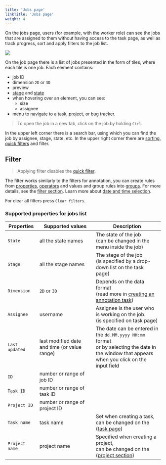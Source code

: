 ```yaml
---
title: 'Jobs page'
linkTitle: 'Jobs page'
weight: 4
---
```


On the jobs page, users (for example, with the worker role)
can see the jobs that are assigned to them without having access to the task page,
as well as track progress, sort and apply filters to the job list.

![](/images/image243_detrac.jpg)

On the job page there is a list of jobs presented in the form of tiles, where each tile is one job.
Each element contains:
- job ID
- dimension `2D` or `3D`
- preview
- [stage][stage] and [state][state]
- when hovering over an element, you can see:
  - size
  - assignee
- menu to navigate to a task, project, or bug tracker.

> To open the job in a new tab, click on the job by holding `Ctrl`.

In the upper left corner there is a search bar, using which you can find the job by assignee, stage, state, etc.
In the upper right corner there are [sorting][sorting], [quick filters][quick-filters] and filter.

## Filter

> Applying filter disables the [quick filter][quick-filters].

The filter works similarly to the filters for annotation,
you can create rules from [properties](#supported-properties-for-jobs-list), [operators][operators]
and values and group rules into [groups][groups]. For more details, see the [filter section][create-filter].
Learn more about [date and time selection][data-and-time].

For clear all filters press `Clear filters`.

### Supported properties for jobs list

| Properties     | Supported values                             | Description                                 |
| -------------- | -------------------------------------------- | ------------------------------------------- |
| `State`        | all the state names                          | The state of the job <br>(can be changed in the menu inside the job) |
| `Stage`        | all the stage names                          | The stage of the job <br>(is specified by a drop-down list on the task page) |
| `Dimension`    | `2D` or `3D`                                 | Depends on the data format <br>(read more in [creating an annotation task][create-task]) |
| `Assignee`     | username                                     | Assignee is the user who is working on the job. <br>(is specified on task page) |
| `Last updated` | last modified date and time (or value range) | The date can be entered in the `dd.MM.yyyy HH:mm` format <br>or by selecting the date in the window that appears <br>when you click on the input field |
| `ID`           | number or range of job ID                    |                                             |
| `Task ID`      | number or range of task ID                   |                                             |
| `Project ID`   | number or range of project ID                |                                             |
| `Task name`    | task name                                    | Set when creating a task, <br>can be changed on the ([task page](/docs/manual/basics/task-details/)) |
| `Project name` | project name                                 | Specified when creating a project, <br>can be changed on the ([project section](/docs/manual/advanced/projects/)) |

[state]: /docs/manual/basics/vocabulary/#state
[stage]: /docs/manual/basics/vocabulary/#stage
[create-task]: /docs/manual/basics/creating_an_annotation_task
[create-filter]: /docs/manual/advanced/filter/#create-a-filter
[operators]: /docs/manual/advanced/filter/#supported-operators-for-properties
[groups]: /docs/manual/advanced/filter/#groups
[data-and-time]: /docs/manual/advanced/filter#date-and-time-selection
[sorting]: /docs/manual/advanced/filter/#sort-by
[quick-filters]: /docs/manual/advanced/filter/#quick-filters